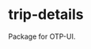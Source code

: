 # trip-details

Package for OTP-UI.

<!-- Updated for semantic release trigger -->
<!-- Updated for semantic release trigger -->
